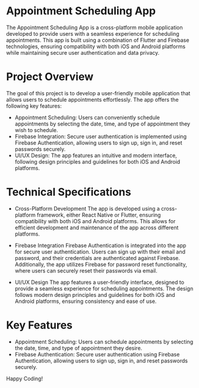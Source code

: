 # Appointment Scheduling App
The Appointment Scheduling App is a cross-platform mobile application developed to provide users with a seamless experience for scheduling appointments. This app is built using a combination of Flutter and Firebase technologies, ensuring compatibility with both iOS and Android platforms while maintaining secure user authentication and data privacy.

# Project Overview
The goal of this project is to develop a user-friendly mobile application that allows users to schedule appointments effortlessly. The app offers the following key features:

* Appointment Scheduling: Users can conveniently schedule appointments by selecting the date, time, and type of appointment they wish to schedule.
* Firebase Integration: Secure user authentication is implemented using Firebase Authentication, allowing users to sign up, sign in, and reset passwords securely.
* UI/UX Design: The app features an intuitive and modern interface, following design principles and guidelines for both iOS and Android platforms.

# Technical Specifications

* Cross-Platform Development
The app is developed using a cross-platform framework, either React Native or Flutter, ensuring compatibility with both iOS and Android platforms. This allows for efficient development and maintenance of the app across different platforms.

* Firebase Integration
Firebase Authentication is integrated into the app for secure user authentication. Users can sign up with their email and password, and their credentials are authenticated against Firebase. Additionally, the app utilizes Firebase for password reset functionality, where users can securely reset their passwords via email.

* UI/UX Design
The app features a user-friendly interface, designed to provide a seamless experience for scheduling appointments. The design follows modern design principles and guidelines for both iOS and Android platforms, ensuring consistency and ease of use.

# Key Features

* Appointment Scheduling: Users can schedule appointments by selecting the date, time, and type of appointment they desire.
* Firebase Authentication: Secure user authentication using Firebase Authentication, allowing users to sign up, sign in, and reset passwords securely.

Happy Coding!
